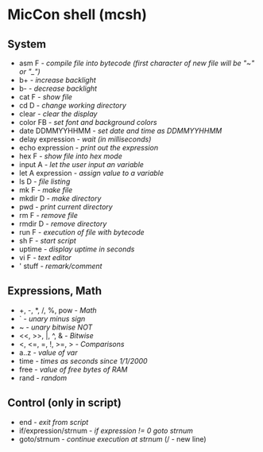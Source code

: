 # MicCon shell (mcsh)

## System
- asm F			- *compile file into bytecode (first character of new file will be "~" or "_")*
- b+				- *increase backlight*
- b-				- *decrease backlight*
- cat F			- *show file*
- cd D				- *change working directory*
- clear			- *clear the display*
- color FB			- *set font and background colors*
- date DDMMYYHHMM	- *set date and time as DDMMYYHHMM*
- delay expression	- *wait (in milliseconds)*
- echo expression	- *print out the expression*
- hex F			- *show file into hex mode*
- input A			- *let the user input an variable*
- let A expression	- *assign value to a variable*
- ls D				- *file listing*
- mk F				- *make file*
- mkdir D			- *make directory*
- pwd				- *print current directory*
- rm F				- *remove file*
- rmdir D			- *remove directory*
- run F			- *execution of file with bytecode*
- sh F				- *start script*
- uptime			- *display uptime in seconds*
- vi F				- *text editor*
- ' stuff			- *remark/comment*

## Expressions, Math
- +, -, \*, /, %, pow		- *Math*
- \`					- *unary minus sign*
- ~					- *unary bitwise NOT*
- <<, >>, |, ^, &		- *Bitwise*
- <, <=, =, !, >=, >	- *Comparisons*
- a..z					- *value of var*
- time					- *times as seconds since 1/1/2000*
- free					- *value of free bytes of RAM*
- rand					- *random*

## Control (only in script)
- end					- *exit from script*
- if/expression/strnum	- *if expression != 0 goto strnum*
- goto/strnum			- *continue execution at strnum*
(/ - new line)
